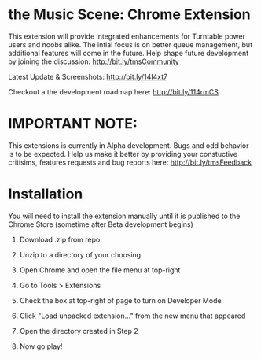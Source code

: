 # the Music Scene: Chrome Extension
This extension will provide integrated enhancements for Turntable power users and noobs alike. The intial focus is on better queue management, but additional features will come in the future. Help shape future development by joining the discussion: http://bit.ly/tmsCommunity

Latest Update & Screenshots: http://bit.ly/14I4xt7

Checkout a the development roadmap here: http://bit.ly/114rmCS

# IMPORTANT NOTE: 
This extensions is currently in Alpha development. Bugs and odd behavior is to be expected. Help us make it better by providing your constuctive critisims, features requests and bug reports here: http://bit.ly/tmsFeedback 

# Installation
You will need to install the extension manually until it is published to the Chrome Store (sometime after Beta development begins)

1) Download .zip from repo

2) Unzip to a directory of your choosing

3) Open Chrome and open the file menu at top-right

4) Go to Tools > Extensions

5) Check the box at top-right of page to turn on Developer Mode

6) Click "Load unpacked extension..." from the new menu that appeared

7) Open the directory created in Step 2

8) Now go play!
